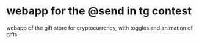 # webapp for the @send in tg contest

webapp of the gift store for cryptocurrency, with toggles and animation of gifts
